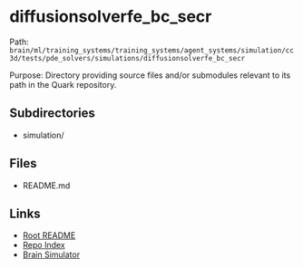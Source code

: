 # diffusionsolverfe_bc_secr

Path: `brain/ml/training_systems/training_systems/agent_systems/simulation/cc3d/tests/pde_solvers/simulations/diffusionsolverfe_bc_secr`

Purpose: Directory providing source files and/or submodules relevant to its path in the Quark repository.

## Subdirectories
- simulation/

## Files
- README.md

## Links
- [Root README](../../../../../../../../../../README.md)
- [Repo Index](../../../../../../../../../../repo_index.json)
- [Brain Simulator](../../../../../../../../../../brain/architecture/brain_simulator.py)
